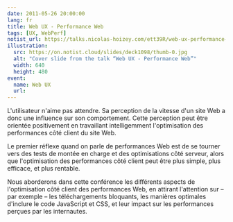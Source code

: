 ```yaml
---
date: 2011-05-26 20:00:00
lang: fr
title: Web UX - Performance Web
tags: [UX, WebPerf]
notist_url: https://talks.nicolas-hoizey.com/ett39R/web-ux-performance-web
illustration:
  src: https://on.notist.cloud/slides/deck1098/thumb-0.jpg
  alt: "Cover slide from the talk “Web UX - Performance Web”"
  width: 640
  height: 480
event:
  name: Web UX
  url: 
---
```


L'utilisateur n'aime pas attendre. Sa perception de la vitesse d'un site Web a donc une influence sur son comportement. Cette perception peut être orientée positivement en travaillant intelligemment l'optimisation des performances côté client du site Web.

Le premier réflexe quand on parle de performances Web est de se tourner vers des tests de montée en charge et des optimisations côté serveur, alors que l'optimisation des performances côté client peut être plus simple, plus efficace, et plus rentable.

Nous aborderons dans cette conférence les différents aspects de l'optimisation côté client des performances Web, en attirant l'attention sur – par exemple – les téléchargements bloquants, les manières optimales d'inclure le code JavaScript et CSS, et leur impact sur les performances perçues par les internautes.

